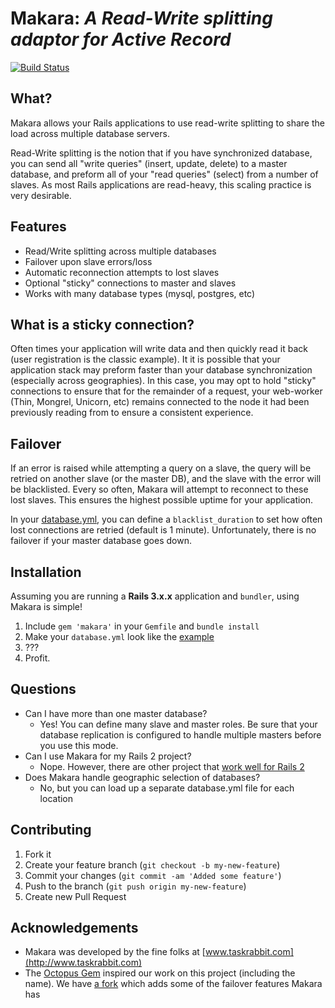 # Makara: *A Read-Write splitting adaptor for Active Record*

[![Build Status](https://secure.travis-ci.org/taskrabbit/makara.png)](http://travis-ci.org/taskrabbit/makara)

## What?

Makara allows your Rails applications to use read-write splitting to share the load across multiple database servers. 

Read-Write splitting is the notion that if you have synchronized database, you can send all "write queries" (insert, update, delete) to a master database, and preform all of your "read queries" (select) from a number of slaves.  As most Rails applications are read-heavy, this scaling practice is very desirable.
 
## Features

* Read/Write splitting across multiple databases
* Failover upon slave errors/loss
* Automatic reconnection attempts to lost slaves
* Optional "sticky" connections to master and slaves
* Works with many database types (mysql, postgres, etc)

## What is a sticky connection?

Often times your application will write data and then quickly read it back (user registration is the classic example).  It it is possible that your application stack may preform faster than your database synchronization (especially across geographies).  In this case, you may opt to hold "sticky" connections to ensure that for the remainder of a request, your web-worker (Thin, Mongrel, Unicorn, etc) remains connected to the node it had been previously reading from to ensure a consistent experience. 

## Failover

If an error is raised while attempting a query on a slave, the query will be retried on another slave (or the master DB), and the slave with the error will be blacklisted.  Every so often, Makara will attempt to reconnect to these lost slaves.  This ensures the highest possible uptime for your application.

In your [database.yml](https://github.com/taskrabbit/makara/blob/master/database.example.yml), you can define a `blacklist_duration` to set how often lost connections are retried (default is 1 minute).  Unfortunately, there is no failover if your master database goes down.

## Installation

Assuming you are running a **Rails 3.x.x** application and `bundler`, using Makara is simple!

1. Include `gem 'makara'` in your `Gemfile` and `bundle install`
2. Make your `database.yml` look like the [example](https://github.com/taskrabbit/makara/blob/master/database.example.yml)
3. ???
4. Profit.

## Questions

- Can I have more than one master database?
  - Yes!  You can define many slave and master roles. Be sure that your database replication is configured to handle multiple masters before you use this mode.
- Can I use Makara for my Rails 2 project?
  - Nope.  However, there are other project that [work well for Rails 2](https://github.com/tchandy/octopus) 
- Does Makara handle geographic selection of databases?
  - No, but you can load up a separate database.yml file for each location  


## Contributing

1. Fork it
2. Create your feature branch (`git checkout -b my-new-feature`)
3. Commit your changes (`git commit -am 'Added some feature'`)
4. Push to the branch (`git push origin my-new-feature`)
5. Create new Pull Request


## Acknowledgements

- Makara was developed by the fine folks at [www.taskrabbit.com](http://www.taskrabbit.com)
- The [Octopus Gem](https://github.com/tchandy/octopus) inspired our work on this project (including the name).  We have [a fork](https://github.com/taskrabbit/octopus/compare/master) which adds some of the failover features Makara has